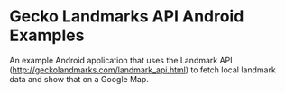 Gecko Landmarks API Android Examples
===============

An example Android application that uses the Landmark API (http://geckolandmarks.com/landmark_api.html) to fetch local landmark data and show that on a Google Map.